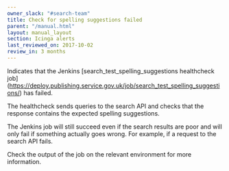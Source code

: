 ```yaml
---
owner_slack: "#search-team"
title: Check for spelling suggestions failed
parent: "/manual.html"
layout: manual_layout
section: Icinga alerts
last_reviewed_on: 2017-10-02
review_in: 3 months
---
```


Indicates that the Jenkins [search_test_spelling_suggestions healthcheck job]
(https://deploy.publishing.service.gov.uk/job/search_test_spelling_suggestions/)
has failed.

The healthcheck sends queries to the search API and checks that the response
contains the expected spelling suggestions.

The Jenkins job will still succeed even if the search results are poor and will
only fail if something actually goes wrong. For example, if a request to the
search API fails.

Check the output of the job on the relevant environment for more information.
